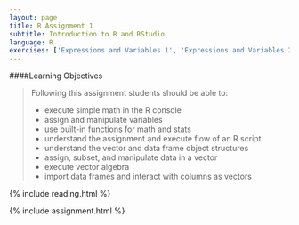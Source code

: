 ```yaml
---
layout: page
title: R Assignment 1
subtitle: Introduction to R and RStudio
language: R
exercises: ['Expressions and Variables 1', 'Expressions and Variables 2', 'Expressions and Variables 3', 'Functions 1', 'Expressions and Variables 5', 'Data Analysis', 'Vectors 1', 'Vectors 2', 'Data Frames 1']
---
```


####Learning Objectives

> Following this assignment students should be able to:
>
> - execute simple math in the R console
> - assign and manipulate variables
> - use built-in functions for math and stats
> - understand the assignment and execute flow of an R script
> - understand the vector and data frame object structures
> - assign, subset, and manipulate data in a vector
> - execute vector algebra
> - import data frames and interact with columns as vectors

{% include reading.html %}

{% include assignment.html %}

